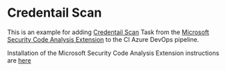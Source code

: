 # Credentail Scan

This is an example for adding [Credentail Scan](https://docs.microsoft.com/en-us/azure/security/develop/yaml-configuration#credential-scanner-task) Task from the [Microsoft Security Code Analysis Extension](https://docs.microsoft.com/en-us/azure/security/develop/security-code-analysis-overview) to the CI Azure DevOps pipeline. 

Installation of the Microsoft Security Code Analysis Extension instructions are [here](https://docs.microsoft.com/en-us/azure/security/develop/security-code-analysis-onboard#onboarding-the-microsoft-security-code-analysis-extension)
